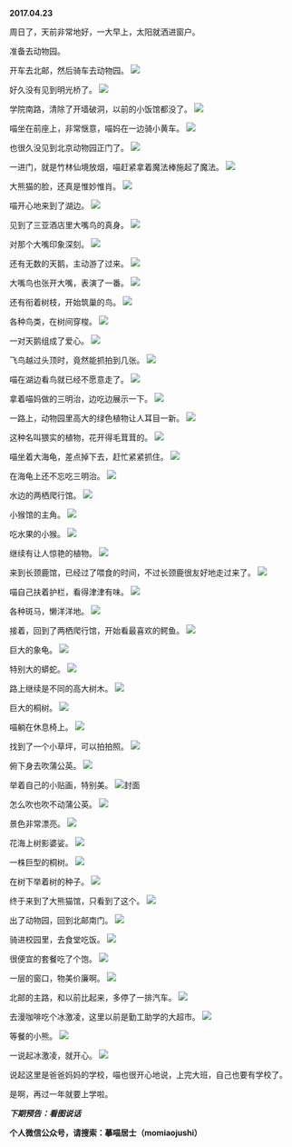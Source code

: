 
          
**2017.04.23**

周日了，天前非常地好，一大早上，太阳就洒进窗户。

准备去动物园。

开车去北邮，然后骑车去动物园。
![](//upload-images.jianshu.io/upload_images/51001-4d655e6c6d6b4c37.jpg)


好久没有见到明光桥了。
![](//upload-images.jianshu.io/upload_images/51001-0e908dc652119d9b.jpg)


学院南路，清除了开墙破洞，以前的小饭馆都没了。
![](//upload-images.jianshu.io/upload_images/51001-00086447c14fb198.jpg)


喵坐在前座上，非常惬意，喵妈在一边骑小黄车。
![](//upload-images.jianshu.io/upload_images/51001-8c29f5883c190184.jpg)


也很久没见到北京动物园正门了。
![](//upload-images.jianshu.io/upload_images/51001-284990a32b37a568.jpg)


一进门，就是竹林仙境放烟，喵赶紧拿着魔法棒施起了魔法。
![](//upload-images.jianshu.io/upload_images/51001-2bb19a1f5fa9bb05.jpg)


大熊猫的脸，还真是惟妙惟肖。
![](//upload-images.jianshu.io/upload_images/51001-4ba689a08478c137.jpg)


喵开心地来到了湖边。
![](//upload-images.jianshu.io/upload_images/51001-7ac72bdec9f7a056.jpg)


见到了三亚酒店里大嘴鸟的真身。
![](//upload-images.jianshu.io/upload_images/51001-88470dd8d5dd3464.jpg)


对那个大嘴印象深刻。
![](//upload-images.jianshu.io/upload_images/51001-b5c1b79514771013.jpg)


还有无数的天鹅，主动游了过来。
![](//upload-images.jianshu.io/upload_images/51001-a4ecae21e4b30625.jpg)


大嘴鸟也张开大嘴，表演了一番。
![](//upload-images.jianshu.io/upload_images/51001-25f79788c276c19b.jpg)


还有衔着树枝，开始筑巢的鸟。
![](//upload-images.jianshu.io/upload_images/51001-32e42d66e14c6fa5.jpg)


各种鸟类，在树间穿梭。
![](//upload-images.jianshu.io/upload_images/51001-adc908ad7cddc643.jpg)


一对天鹅组成了爱心。
![](//upload-images.jianshu.io/upload_images/51001-4b61eeec13f5ed83.jpg)


飞鸟越过头顶时，竟然能抓拍到几张。
![](//upload-images.jianshu.io/upload_images/51001-cf93a7bfa710e300.jpg)


喵在湖边看鸟就已经不愿意走了。
![](//upload-images.jianshu.io/upload_images/51001-fe8b377800366bed.jpg)


拿着喵妈做的三明治，边吃边展示一下。
![](//upload-images.jianshu.io/upload_images/51001-0b623999db1e161c.jpg)


一路上，动物园里高大的绿色植物让人耳目一新。
![](//upload-images.jianshu.io/upload_images/51001-238d8e02410efbd7.jpg)


这种名叫猥实的植物，花开得毛茸茸的。
![](//upload-images.jianshu.io/upload_images/51001-f3ce9faea3419707.jpg)


喵坐着大海龟，差点掉下去，赶忙紧紧抓住。
![](//upload-images.jianshu.io/upload_images/51001-6debf601fe907fe5.jpg)


在海龟上还不忘吃三明治。
![](//upload-images.jianshu.io/upload_images/51001-5c536eb5b3d45cd2.jpg)


水边的两栖爬行馆。
![](//upload-images.jianshu.io/upload_images/51001-3093330bbf084a7f.jpg)


小猴馆的主角。
![](//upload-images.jianshu.io/upload_images/51001-7a6f41f315c9b436.jpg)


吃水果的小猴。
![](//upload-images.jianshu.io/upload_images/51001-28d19bbef97987e3.jpg)


继续有让人惊艳的植物。
![](//upload-images.jianshu.io/upload_images/51001-2544fd4bdb448679.jpg)


来到长颈鹿馆，已经过了喂食的时间，不过长颈鹿很友好地走过来了。
![](//upload-images.jianshu.io/upload_images/51001-4281bee888fd0231.jpg)


喵自己扶着护栏，看得津津有味。
![](//upload-images.jianshu.io/upload_images/51001-7ba40e14541f6431.jpg)


各种斑马，懒洋洋地。
![](//upload-images.jianshu.io/upload_images/51001-bae42765a5788338.jpg)


接着，回到了两栖爬行馆，开始看最喜欢的鳄鱼。
![](//upload-images.jianshu.io/upload_images/51001-af67365e732327f3.jpg)


巨大的象龟。
![](//upload-images.jianshu.io/upload_images/51001-0f79ddc8bfd1fe3f.jpg)


特别大的蟒蛇。
![](//upload-images.jianshu.io/upload_images/51001-772dd0f356312080.jpg)


路上继续是不同的高大树木。
![](//upload-images.jianshu.io/upload_images/51001-d8e72dd737f1d4c9.jpg)


巨大的桐树。
![](//upload-images.jianshu.io/upload_images/51001-4c99f1bb7b7cbc2a.jpg)


喵躺在休息椅上。
![](//upload-images.jianshu.io/upload_images/51001-16c160aa020bc44c.jpg)


找到了一个小草坪，可以拍拍照。
![](//upload-images.jianshu.io/upload_images/51001-6211ecb74d9e501a.jpg)


俯下身去吹蒲公英。
![](//upload-images.jianshu.io/upload_images/51001-8df7965eee42bd39.jpg)


举着自己的小贴画，特别美。
![](//upload-images.jianshu.io/upload_images/51001-c66f09d3e8a342df.jpg)封面


怎么吹也吹不动蒲公英。
![](//upload-images.jianshu.io/upload_images/51001-68067f968abc9734.jpg)


景色非常漂亮。
![](//upload-images.jianshu.io/upload_images/51001-17308769aae60fb3.jpg)


花海上树影婆娑。
![](//upload-images.jianshu.io/upload_images/51001-de1b91a8deee880f.jpg)


一株巨型的桐树。
![](//upload-images.jianshu.io/upload_images/51001-2cdcaef0938b0700.jpg)


在树下举着树的种子。
![](//upload-images.jianshu.io/upload_images/51001-8d34cfa648bcae7b.jpg)


终于来到了大熊猫馆，只看到了这个。
![](//upload-images.jianshu.io/upload_images/51001-ae277bd3438b2801.jpg)


出了动物园，回到北邮南门。
![](//upload-images.jianshu.io/upload_images/51001-ca1bd53b02fcbabf.jpg)


骑进校园里，去食堂吃饭。
![](//upload-images.jianshu.io/upload_images/51001-11f5c23850ed039e.jpg)


很便宜的套餐吃了个饱。
![](//upload-images.jianshu.io/upload_images/51001-45b251e4bd7c9f17.jpg)


一层的窗口，物美价廉啊。
![](//upload-images.jianshu.io/upload_images/51001-a2d22edd30963ae5.jpg)


北邮的主路，和以前比起来，多停了一排汽车。
![](//upload-images.jianshu.io/upload_images/51001-4562cfd7833958bb.jpg)


去漫咖啡吃个冰激凌，这里以前是勤工助学的大超市。
![](//upload-images.jianshu.io/upload_images/51001-2a3a4f17ba7d82cd.jpg)


等餐的小熊。
![](//upload-images.jianshu.io/upload_images/51001-dfb15c66db2ee199.jpg)


一说起冰激凌，就开心。
![](//upload-images.jianshu.io/upload_images/51001-7645f6d6ccf18ce9.jpg)


说起这里是爸爸妈妈的学校，喵也很开心地说，上完大班，自己也要有学校了。

是啊，再过一年就要上学啦。


***下期预告：看图说话***


**个人微信公众号，请搜索：摹喵居士（momiaojushi）**

        